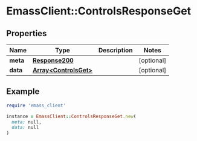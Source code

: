 # EmassClient::ControlsResponseGet

## Properties

| Name | Type | Description | Notes |
| ---- | ---- | ----------- | ----- |
| **meta** | [**Response200**](Response200.md) |  | [optional] |
| **data** | [**Array&lt;ControlsGet&gt;**](ControlsGet.md) |  | [optional] |

## Example

```ruby
require 'emass_client'

instance = EmassClient::ControlsResponseGet.new(
  meta: null,
  data: null
)
```

